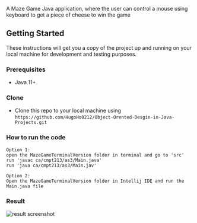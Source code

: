 A Maze Game Java application, where the user can control a mouse using keyboard to get a piece of cheese to win the game 


## Getting Started

These instructions will get you a copy of the project up and running on your local machine for development and testing purposes.

### Prerequisites

*  Java 11+


### Clone

- Clone this repo to your local machine using `https://github.com/HugoHo0212/Object-Orented-Desgin-in-Java-Projects.git`

### How to run the code
```
Option 1:
open the MazeGameTerminalVersion folder in terminal and go to 'src'
run 'javac ca/cmpt213/as3/Main.java'
run 'java ca/cmpt213/as3/Main.jav'
```
```
Option 2:
Open the MazeGameTerminalVersion folder in Intellij IDE and run the Main.java file
```
### Result
![result screenshot](https://user-images.githubusercontent.com/37818659/99179675-c847c100-26d4-11eb-8b24-291799c0a022.png)

